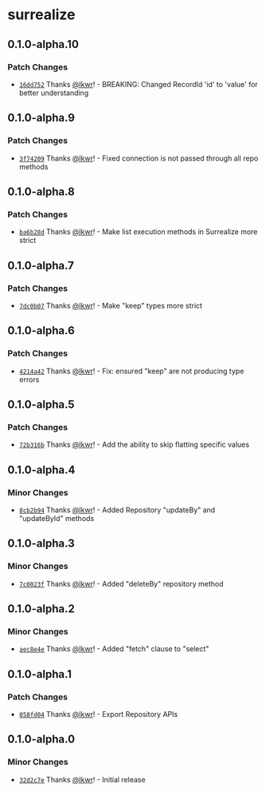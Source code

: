 # surrealize

## 0.1.0-alpha.10

### Patch Changes

- [`16dd752`](https://github.com/surrealize/surrealize/commit/16dd752e46ca71ba796401dc2457bf7ae85442c5) Thanks [@lkwr](https://github.com/lkwr)! - BREAKING: Changed RecordId 'id' to 'value' for better understanding

## 0.1.0-alpha.9

### Patch Changes

- [`3f74209`](https://github.com/surrealize/surrealize/commit/3f7420963e03cde0b311a11c3dab5abbe1fce64f) Thanks [@lkwr](https://github.com/lkwr)! - Fixed connection is not passed through all repo methods

## 0.1.0-alpha.8

### Patch Changes

- [`ba6b28d`](https://github.com/surrealize/surrealize/commit/ba6b28dbfc35ad9336c2aab72e2586e80e9aa970) Thanks [@lkwr](https://github.com/lkwr)! - Make list execution methods in Surrealize more strict

## 0.1.0-alpha.7

### Patch Changes

- [`7dc0b07`](https://github.com/surrealize/surrealize/commit/7dc0b07ffcf25b4eea134ca9c2552a9e10340504) Thanks [@lkwr](https://github.com/lkwr)! - Make "keep" types more strict

## 0.1.0-alpha.6

### Patch Changes

- [`4214a42`](https://github.com/surrealize/surrealize/commit/4214a425107514e75a0c86367a6eefe01feba928) Thanks [@lkwr](https://github.com/lkwr)! - Fix: ensured "keep" are not producing type errors

## 0.1.0-alpha.5

### Patch Changes

- [`72b316b`](https://github.com/surrealize/surrealize/commit/72b316b2e1da3d858143fb5d9975cc9847d2a934) Thanks [@lkwr](https://github.com/lkwr)! - Add the ability to skip flatting specific values

## 0.1.0-alpha.4

### Minor Changes

- [`8cb2b94`](https://github.com/surrealize/surrealize/commit/8cb2b94038df0575e584d65c3ba184cb288c1ec1) Thanks [@lkwr](https://github.com/lkwr)! - Added Repository "updateBy" and "updateById" methods

## 0.1.0-alpha.3

### Minor Changes

- [`7c0023f`](https://github.com/surrealize/surrealize/commit/7c0023f8c071f3c2158b4be9ebc5df76c7ac0652) Thanks [@lkwr](https://github.com/lkwr)! - Added "deleteBy" repository method

## 0.1.0-alpha.2

### Minor Changes

- [`aec8e4e`](https://github.com/surrealize/surrealize/commit/aec8e4eb271fff5f522e2cc3c9fba37569b82121) Thanks [@lkwr](https://github.com/lkwr)! - Added "fetch" clause to "select"

## 0.1.0-alpha.1

### Patch Changes

- [`058fd04`](https://github.com/surrealize/surrealize/commit/058fd04e1d2c37e6c499e864e4a53b3435e449a9) Thanks [@lkwr](https://github.com/lkwr)! - Export Repository APIs

## 0.1.0-alpha.0

### Minor Changes

- [`32d2c7e`](https://github.com/surrealize/surrealize/commit/32d2c7e10713c6c07a8119f319edbc0c149e4eb3) Thanks [@lkwr](https://github.com/lkwr)! - Initial release
